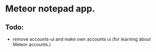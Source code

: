 # Meteor notepad app.

## Todo:
- remove accounts-ui and make own accounts ui (for learning about Meteor accounts.)
